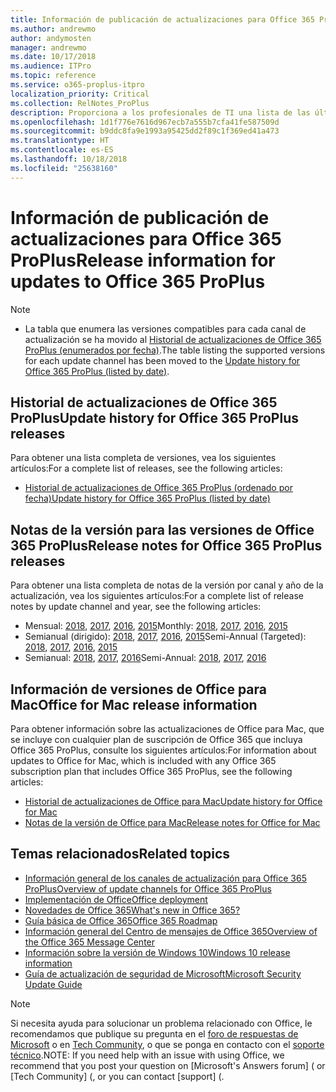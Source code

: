 ```yaml
---
title: Información de publicación de actualizaciones para Office 365 ProPlus
ms.author: andrewmo
author: andymosten
manager: andrewmo
ms.date: 10/17/2018
ms.audience: ITPro
ms.topic: reference
ms.service: o365-proplus-itpro
localization_priority: Critical
ms.collection: RelNotes_ProPlus
description: Proporciona a los profesionales de TI una lista de las últimas versiones de Office 365 ProPlus para cada canal de actualización y vínculos a notas de la versión y el historial de actualizaciones
ms.openlocfilehash: 1d1f776e7616d967ecb7a555b7cfa41fe587509d
ms.sourcegitcommit: b9ddc8fa9e1993a95425dd2f89c1f369ed41a473
ms.translationtype: HT
ms.contentlocale: es-ES
ms.lasthandoff: 10/18/2018
ms.locfileid: "25638160"
---
```

# <a name="release-information-for-updates-to-office-365-proplus"></a><span data-ttu-id="b74be-103">Información de publicación de actualizaciones para Office 365 ProPlus</span><span class="sxs-lookup"><span data-stu-id="b74be-103">Release information for updates to Office 365 ProPlus</span></span>

> [!NOTE]
> - <span data-ttu-id="b74be-104">La tabla que enumera las versiones compatibles para cada canal de actualización se ha movido al [Historial de actualizaciones de Office 365 ProPlus (enumerados por fecha)](update-history-office365-proplus-by-date.md).</span><span class="sxs-lookup"><span data-stu-id="b74be-104">The table listing the supported versions for each update channel has been moved to the [Update history for Office 365 ProPlus (listed by date)](update-history-office365-proplus-by-date.md).</span></span>



## <a name="update-history-for-office-365-proplus-releases"></a><span data-ttu-id="b74be-105">Historial de actualizaciones de Office 365 ProPlus</span><span class="sxs-lookup"><span data-stu-id="b74be-105">Update history for Office 365 ProPlus releases</span></span>

<span data-ttu-id="b74be-106">Para obtener una lista completa de versiones, vea los siguientes artículos:</span><span class="sxs-lookup"><span data-stu-id="b74be-106">For a complete list of releases, see the following articles:</span></span>
 - [<span data-ttu-id="b74be-107">Historial de actualizaciones de Office 365 ProPlus (ordenado por fecha)</span><span class="sxs-lookup"><span data-stu-id="b74be-107">Update history for Office 365 ProPlus (listed by date)</span></span>](update-history-office365-proplus-by-date.md)

## <a name="release-notes-for-office-365-proplus-releases"></a><span data-ttu-id="b74be-108">Notas de la versión para las versiones de Office 365 ProPlus</span><span class="sxs-lookup"><span data-stu-id="b74be-108">Release notes for Office 365 ProPlus releases</span></span>

<span data-ttu-id="b74be-109">Para obtener una lista completa de notas de la versión por canal y año de la actualización, vea los siguientes artículos:</span><span class="sxs-lookup"><span data-stu-id="b74be-109">For a complete list of release notes by update channel and year, see the following articles:</span></span>
 - <span data-ttu-id="b74be-110">Mensual: [2018](monthly-channel-2018.md), [2017](monthly-channel-2017.md), [2016](monthly-channel-2016.md), [2015](monthly-channel-2015.md)</span><span class="sxs-lookup"><span data-stu-id="b74be-110">Monthly: [2018](monthly-channel-2018.md), [2017](monthly-channel-2017.md), [2016](monthly-channel-2016.md), [2015](monthly-channel-2015.md)</span></span>
 - <span data-ttu-id="b74be-111">Semianual (dirigido): [2018](semi-annual-channel-targeted-2018.md), [2017](semi-annual-channel-targeted-2017.md), [2016](semi-annual-channel-targeted-2016.md), [2015](semi-annual-channel-targeted-2015.md)</span><span class="sxs-lookup"><span data-stu-id="b74be-111">Semi-Annual (Targeted): [2018](semi-annual-channel-targeted-2018.md), [2017](semi-annual-channel-targeted-2017.md), [2016](semi-annual-channel-targeted-2016.md), [2015](semi-annual-channel-targeted-2015.md)</span></span>
 - <span data-ttu-id="b74be-112">Semianual: [2018](semi-annual-channel-2018.md), [2017](semi-annual-channel-2017.md), [2016](semi-annual-channel-2016.md)</span><span class="sxs-lookup"><span data-stu-id="b74be-112">Semi-Annual: [2018](semi-annual-channel-2018.md), [2017](semi-annual-channel-2017.md), [2016](semi-annual-channel-2016.md)</span></span>

## <a name="office-for-mac-release-information"></a><span data-ttu-id="b74be-113">Información de versiones de Office para Mac</span><span class="sxs-lookup"><span data-stu-id="b74be-113">Office for Mac release information</span></span>

<span data-ttu-id="b74be-114">Para obtener información sobre las actualizaciones de Office para Mac, que se incluye con cualquier plan de suscripción de Office 365 que incluya Office 365 ProPlus, consulte los siguientes artículos:</span><span class="sxs-lookup"><span data-stu-id="b74be-114">For information about updates to Office for Mac, which is included with any Office 365 subscription plan that includes Office 365 ProPlus, see the following articles:</span></span>
 - [<span data-ttu-id="b74be-115">Historial de actualizaciones de Office para Mac</span><span class="sxs-lookup"><span data-stu-id="b74be-115">Update history for Office for Mac</span></span>](update-history-office-for-mac.md)
 - [<span data-ttu-id="b74be-116">Notas de la versión de Office para Mac</span><span class="sxs-lookup"><span data-stu-id="b74be-116">Release notes for Office for Mac</span></span>](release-notes-office-for-mac.md)


## <a name="related-topics"></a><span data-ttu-id="b74be-117">Temas relacionados</span><span class="sxs-lookup"><span data-stu-id="b74be-117">Related topics</span></span>

- [<span data-ttu-id="b74be-118">Información general de los canales de actualización para Office 365 ProPlus</span><span class="sxs-lookup"><span data-stu-id="b74be-118">Overview of update channels for Office 365 ProPlus</span></span>](https://docs.microsoft.com/DeployOffice/overview-of-update-channels-for-office-365-proplus)
- [<span data-ttu-id="b74be-119">Implementación de Office</span><span class="sxs-lookup"><span data-stu-id="b74be-119">Office deployment</span></span>](https://docs.microsoft.com/deployoffice/)
- [<span data-ttu-id="b74be-120">Novedades de Office 365</span><span class="sxs-lookup"><span data-stu-id="b74be-120">What's new in Office 365?</span></span>](https://support.office.com/article/95c8d81d-08ba-42c1-914f-bca4603e1426)
- [<span data-ttu-id="b74be-121">Guía básica de Office 365</span><span class="sxs-lookup"><span data-stu-id="b74be-121">Office 365 Roadmap</span></span>](https://products.office.com/business/office-365-roadmap)
- [<span data-ttu-id="b74be-122">Información general del Centro de mensajes de Office 365</span><span class="sxs-lookup"><span data-stu-id="b74be-122">Overview of the Office 365 Message Center</span></span>](https://support.office.com/article/38fb3333-bfcc-4340-a37b-deda509c2093)
- [<span data-ttu-id="b74be-123">Información sobre la versión de Windows 10</span><span class="sxs-lookup"><span data-stu-id="b74be-123">Windows 10 release information</span></span>](https://www.microsoft.com/itpro/windows-10/release-information)
- [<span data-ttu-id="b74be-124">Guía de actualización de seguridad de Microsoft</span><span class="sxs-lookup"><span data-stu-id="b74be-124">Microsoft Security Update Guide</span></span>](https://portal.msrc.microsoft.com/)

> [!NOTE]
> <span data-ttu-id="b74be-125">Si necesita ayuda para solucionar un problema relacionado con Office, le recomendamos que publique su pregunta en el [foro de respuestas de Microsoft](https://answers.microsoft.com/) o en [Tech Community](https://techcommunity.microsoft.com/), o que se ponga en contacto con el [soporte técnico](https://support.microsoft.com/contactus).</span><span class="sxs-lookup"><span data-stu-id="b74be-125">NOTE: If you need help with an issue with using Office, we recommend that you post your question on [Microsoft's Answers forum] ([](https://answers.microsoft.com/) or [Tech Community] ([](https://techcommunity.microsoft.com/), or you can contact [support] ([](https://support.microsoft.com/contactus).</span></span>
